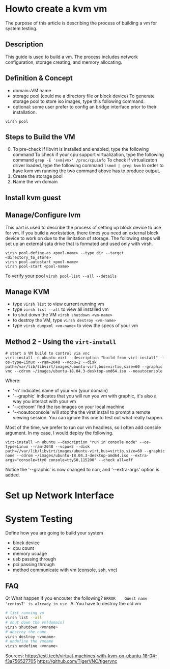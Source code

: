 # Howto create a kvm vm #
The purpose of this article is describing the process of building a vm for system testing.

## Description ##
This guide is used to build a vm. The process includes network configuration, storage creating, and memory allocating. 

## Definition & Concept ##
- domain~VM name
- storage pool (could me a directory file or block device)
 To generate storage pool to store iso images, type this following command.
- optional: some user prefer to config an bridge interface prior to their installation.

`virsh pool`

## Steps to Build the VM ##
0. To pre-check if libvirt is installed and enabled, type the following command 
 To check if your cpu support virtualization, type the following command `grep -E 'svm|vmx' /proc/cpuinfo` 
 To check if virtualizaton driver loaded, type the following command `lsmod | grep kvm`
 In order to have kvm vm running the two command above has to produce output.
1. Create the storage pool
2. Name the vm domain

## Install kvm guest

## Manage/Configure lvm 
This part is used to describe the process of setting up block device to use for vm. If you build a workstation, there times you need an external block device to work on due to the limitation of storage. The following steps will set up an external sata drive that is formated and used only with virsh.


```
virsh pool-define-as <pool-name> --type dir --target <directory_to_store>
virsh pool-autostart <pool-name> 
virsh pool-start <pool-name>
```

To verify your pool
`virsh pool-list --all --details`

## Manage KVM ##
- type `virsh list` to view current running vm
- type `virsh list --all` to view all installed vm
- to shut down the VM  `virsh shutdown <vm-name>`
- to destroy the VM, type `virsh destroy <vm-name>`
- type `virsh dumpxml <vm-name>` to view the specs of your vm




## Method 2 - Using the `virt-install` ##

```
# start a VM build to control via vnc 
virt-install -n ubuntu-virt --description "build from virt-install" --os-type=Linux --ram=2048 --vcpu=2 --disk path=/var/lib/libvirt/images/ubuntu-virt,bus=virtio,size=60 --graphic vnc --cdrom ~/images/ubuntu-18.04.3-desktop-amd64.iso --noautoconsole
```
Where:

- '-n' indicates name of your vm (your domain)
- '--graphic' indicates that you will run you vm with graphic, it's also a way you interact with your vm
- '--cdroom' find the iso images on your local machine
- '--noautoconsole' will stop the the virst install to prompt a remote viewing session. You can ignore this one to test out what really happen.

Most of the time, we prefer to run our vm headless, so I often add console argument. In my case, I would deploy the following.

```
virt-install -n ubuntu --description "run in console mode" --os-type=Linux --ram-2048 --vcpu=2 --disk path=//var/lib/libvirt/images/ubuntu-virt,bus=virtio,size=60 --graphic none --cdrom ~/images/ubuntu-18.04.3-desktop-amd64.iso --extra-args="console=tty0 console=ttyS0,115200" --check all=off
```

Notice the '--graphic' is now changed to non, and '--extra-args' option is added.

# Set up Network Interface #

# System Testing #

Define how you are going to build your system

- block device
- cpu count
- memory usuage
- usb passing through
- pci passing through
- method communicate with vm (console, ssh, vnc)


## FAQ ##
Q: What happen if you encouter the following?
`ERROR    Guest name 'centos7' is already in use.`
A: You have to destroy the old vm
```bash
# list running vm
virsh list --all
# shut down the vm(domain)
virsh shutdown <vmname>
# destroy the name 
virsh destroy <vmname>
# undefine the vmname 
virsh undefine <vmname>
```
Sources:
https://estl.tech/virtual-machines-with-kvm-on-ubuntu-18-04-f3a756527705
https://github.com/TigerVNC/tigervnc
